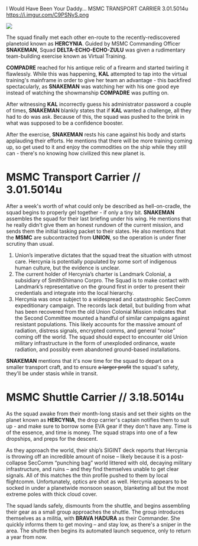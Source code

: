 I Would Have Been Your Daddy...
MSMC TRANSPORT CARRIER
3.01.5014u
https://i.imgur.com/C9PSNyS.png

![](https://cdn.frankerfacez.com/emoticon/305343/4)

The squad finally met each other en-route to the recently-rediscovered planetoid known as **HERCYNIA**. Guided by MSMC Commanding Officer **SNAKEMAN**, Squad **DELTA-ECHO-ECHO-ZULU** was given a rudimentary team-building exercise known as Virtual Training.

**COMPADRE** reached for his antique relic of a firearm and started twirling it flawlessly. While this was happening, **KAL** attempted to tap into the virtual training's mainframe in order to give her team an advantage - this backfired spectacularly, as **SNAKEMAN** was watching her with his one good eye instead of watching the showmanship **COMPADRE** was putting on.

After witnessing **KAL** incorrectly guess his administrator password a couple of times, **SNAKEMAN** blankly states that if **KAL** wanted a challenge, all they had to do was ask. Because of this, the squad was pushed to the brink in what was supposed to be a confidence booster.

After the exercise, **SNAKEMAN** rests his cane against his body and starts applauding their efforts. He mentions that there will be more training coming up, so get used to it and enjoy the commodities on the ship while they still can - there's no knowing how civilized this new planet is.

# MSMC Transport Carrier // 3.01.5014u

After a week's worth of what could only be described as hell-on-cradle, the squad begins to properly gel together - if only a tiny bit. **SNAKEMAN** assembles the squad for their last briefing under his wing. He mentions that he really didn't give them an honest rundown of the current mission, and sends them the initial tasking packet to their slates. He also mentions that the **MSMC** are subcontracted from **UNION**, so the operation is under finer scrutiny than usual.

1. Union’s imperative dictates that the squad treat the situation with utmost care. Hercynia is potentially populated by some sort of indigenous human culture, but the evidence is unclear.
2. The current holder of Hercynia’s charter is Landmark Colonial, a subsidiary of SmithShimano Corpro. The Squad is to make contact with Landmark’s representative on the ground first in order to present their credentials and integrate into the local hierarchy.
3. Hercynia was once subject to a widespread and catastrophic SecComm expeditionary campaign. The records lack detail, but building from what has been recovered from the old Union Colonial Mission indicates that the Second Committee mounted a handful of similar campaigns against resistant populations. This likely accounts for the massive amount of radiation, distress signals, encrypted comms, and general “noise” coming off the world. The squad should expect to encounter old Union military infrastructure in the form of unexploded ordinance, waste radiation, and possibly even abandoned ground-based installations.

**SNAKEMAN** mentions that it's now time for the squad to depart on a smaller transport craft, and to ensure ~~a larger profit~~ the squad's safety, they'll be under stasis while in transit.

# MSMC Shuttle Carrier // 3.18.5014u

As the squad awake from their month-long stasis and set their sights on the planet known as **HERCYNIA**, the drop carrier's captain notifies them to suit up - and make sure to borrow some EVA gear if they don't have any. Time is of the essence, and time is money. The squad straps into one of a few dropships, and preps for the descent.

As they approach the world, their ship’s SIGINT deck reports that Hercynia is throwing off an incredible amount of noise – likely because it is a post-collapse SecComm “punching bag” world littered with old, decaying military infrastructure, and ruins – and they find themselves unable to get clear signals. All of this matches the thin profile pushed to them by local flightcomm. Unfortunately, optics are shot as well. Hercynia appears to be socked in under a planetwide monsoon season, blanketing all but the most extreme poles with thick cloud cover.

The squad lands safely, dismounts from the shuttle, and begins assembling their gear as a small group approaches the shuttle. The group introduces themselves as a militia, with **BRAVA HADURA** as their Commander. She quickly informs them to get moving – and stay low, as there's a sniper in the area. The shuttle then begins its automated launch sequence, only to return a year from now.
